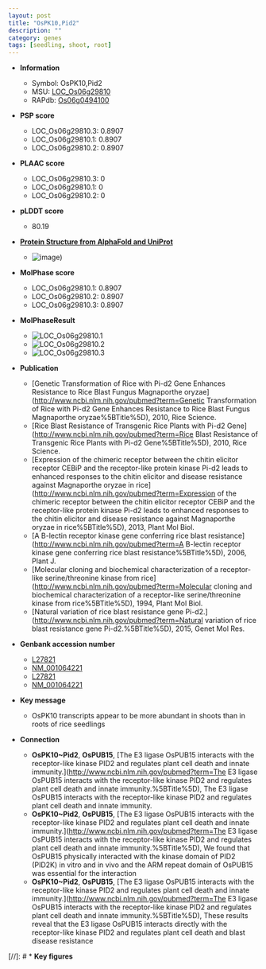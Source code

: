 ```yaml
---
layout: post
title: "OsPK10,Pid2"
description: ""
category: genes
tags: [seedling, shoot, root]
---
```


* **Information**  
    + Symbol: OsPK10,Pid2  
    + MSU: [LOC_Os06g29810](http://rice.plantbiology.msu.edu/cgi-bin/ORF_infopage.cgi?orf=LOC_Os06g29810)  
    + RAPdb: [Os06g0494100](http://rapdb.dna.affrc.go.jp/viewer/gbrowse_details/irgsp1?name=Os06g0494100)  

* **PSP score**  
    + LOC_Os06g29810.3: 0.8907 
    + LOC_Os06g29810.1: 0.8907 
    + LOC_Os06g29810.2: 0.8907 

* **PLAAC score**  
    + LOC_Os06g29810.3: 0 
    + LOC_Os06g29810.1: 0 
    + LOC_Os06g29810.2: 0 

* **pLDDT score**
    + 80.19

* **[Protein Structure from AlphaFold and UniProt](https://www.uniprot.org/uniprotkb/Q0DC23/entry#structure)**
    + ![image](https://ricepsp.github.io/images/Q0/AF-Q0DC23-F1.png))

* **MolPhase score**
    + LOC_Os06g29810.1: 0.8907
    + LOC_Os06g29810.2: 0.8907
    + LOC_Os06g29810.3: 0.8907

* **MolPhaseResult**
    + ![LOC_Os06g29810.1](https://ricepsp.github.io/pictures/LOC_Os06g/LOC_Os06g29810.1.png)
    + ![LOC_Os06g29810.2](https://ricepsp.github.io/pictures/LOC_Os06g/LOC_Os06g29810.2.png)
    + ![LOC_Os06g29810.3](https://ricepsp.github.io/pictures/LOC_Os06g/LOC_Os06g29810.3.png)

* **Publication**  
    + [Genetic Transformation of Rice with Pi-d2 Gene Enhances Resistance to Rice Blast Fungus Magnaporthe oryzae](http://www.ncbi.nlm.nih.gov/pubmed?term=Genetic Transformation of Rice with Pi-d2 Gene Enhances Resistance to Rice Blast Fungus Magnaporthe oryzae%5BTitle%5D), 2010, Rice Science.
    + [Rice Blast Resistance of Transgenic Rice Plants with Pi-d2 Gene](http://www.ncbi.nlm.nih.gov/pubmed?term=Rice Blast Resistance of Transgenic Rice Plants with Pi-d2 Gene%5BTitle%5D), 2010, Rice Science.
    + [Expression of the chimeric receptor between the chitin elicitor receptor CEBiP and the receptor-like protein kinase Pi-d2 leads to enhanced responses to the chitin elicitor and disease resistance against Magnaporthe oryzae in rice](http://www.ncbi.nlm.nih.gov/pubmed?term=Expression of the chimeric receptor between the chitin elicitor receptor CEBiP and the receptor-like protein kinase Pi-d2 leads to enhanced responses to the chitin elicitor and disease resistance against Magnaporthe oryzae in rice%5BTitle%5D), 2013, Plant Mol Biol.
    + [A B-lectin receptor kinase gene conferring rice blast resistance](http://www.ncbi.nlm.nih.gov/pubmed?term=A B-lectin receptor kinase gene conferring rice blast resistance%5BTitle%5D), 2006, Plant J.
    + [Molecular cloning and biochemical characterization of a receptor-like serine/threonine kinase from rice](http://www.ncbi.nlm.nih.gov/pubmed?term=Molecular cloning and biochemical characterization of a receptor-like serine/threonine kinase from rice%5BTitle%5D), 1994, Plant Mol Biol.
    + [Natural variation of rice blast resistance gene Pi-d2.](http://www.ncbi.nlm.nih.gov/pubmed?term=Natural variation of rice blast resistance gene Pi-d2.%5BTitle%5D), 2015, Genet Mol Res.

* **Genbank accession number**  
    + [L27821](http://www.ncbi.nlm.nih.gov/nuccore/L27821)
    + [NM_001064221](http://www.ncbi.nlm.nih.gov/nuccore/NM_001064221)
    + [L27821](http://www.ncbi.nlm.nih.gov/nuccore/L27821)
    + [NM_001064221](http://www.ncbi.nlm.nih.gov/nuccore/NM_001064221)

* **Key message**  
    + OsPK10 transcripts appear to be more abundant in shoots than in roots of rice seedlings

* **Connection**  
    + __OsPK10~Pid2__, __OsPUB15__, [The E3 ligase OsPUB15 interacts with the receptor-like kinase PID2 and regulates plant cell death and innate immunity.](http://www.ncbi.nlm.nih.gov/pubmed?term=The E3 ligase OsPUB15 interacts with the receptor-like kinase PID2 and regulates plant cell death and innate immunity.%5BTitle%5D), The E3 ligase OsPUB15 interacts with the receptor-like kinase PID2 and regulates plant cell death and innate immunity.
    + __OsPK10~Pid2__, __OsPUB15__, [The E3 ligase OsPUB15 interacts with the receptor-like kinase PID2 and regulates plant cell death and innate immunity.](http://www.ncbi.nlm.nih.gov/pubmed?term=The E3 ligase OsPUB15 interacts with the receptor-like kinase PID2 and regulates plant cell death and innate immunity.%5BTitle%5D), We found that OsPUB15 physically interacted with the kinase domain of PID2 (PID2K) in vitro and in vivo and the ARM repeat domain of OsPUB15 was essential for the interaction
    + __OsPK10~Pid2__, __OsPUB15__, [The E3 ligase OsPUB15 interacts with the receptor-like kinase PID2 and regulates plant cell death and innate immunity.](http://www.ncbi.nlm.nih.gov/pubmed?term=The E3 ligase OsPUB15 interacts with the receptor-like kinase PID2 and regulates plant cell death and innate immunity.%5BTitle%5D), These results reveal that the E3 ligase OsPUB15 interacts directly with the receptor-like kinase PID2 and regulates plant cell death and blast disease resistance

[//]: # * **Key figures**  


